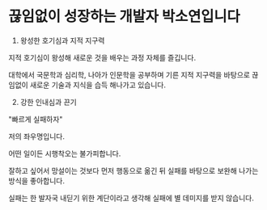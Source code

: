 # 끊임없이 성장하는 개발자 박소연입니다

1. 왕성한 호기심과 지적 지구력

지적 호기심이 왕성해 새로운 것을 배우는 과정 자체를 즐깁니다.

대학에서 국문학과 심리학, 나아가 인문학을 공부하며 기른 지적 지구력을 바탕으로 끊임없이 새로운 기술과 지식을 습득 해나가고 있습니다.


2. 강한 인내심과 끈기

"빠르게 실패하자"

저의 좌우명입니다.

어떤 일이든 시행착오는 불가피합니다.

잘하고 싶어서 망설이는 것보다 먼저 행동으로 옮긴 뒤 실패를 바탕으로 보완해 나가는 방식을 좋아합니다.

실패는 한 발자국 내딛기 위한 계단이라고 생각해 실패에 별 데미지를 받지 않습니다.

